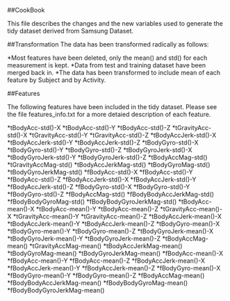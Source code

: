 ##CookBook

This file describes the changes and the new variables used to generate the tidy dataset derived from Samsung Dataset.

##Transformation
The data has been transformed radically as follows:

*Most features have been deleted, only the mean() and std() for each measurement is kept.
*Data from test and training dataset have been merged back in.
*The data has been transformed to include mean of each feature by Subject and by Activity.

##Features

The following features have been included in the tidy dataset.  Please see the file features_info.txt for a more detaied description of each feature.

*tBodyAcc-std()-X
*tBodyAcc-std()-Y
*tBodyAcc-std()-Z
*tGravityAcc-std()-X
*tGravityAcc-std()-Y
*tGravityAcc-std()-Z
*tBodyAccJerk-std()-X
*tBodyAccJerk-std()-Y
*tBodyAccJerk-std()-Z
*tBodyGyro-std()-X
*tBodyGyro-std()-Y
*tBodyGyro-std()-Z
*tBodyGyroJerk-std()-X
*tBodyGyroJerk-std()-Y
*tBodyGyroJerk-std()-Z
*tBodyAccMag-std()
*tGravityAccMag-std()
*tBodyAccJerkMag-std()
*tBodyGyroMag-std()
*tBodyGyroJerkMag-std()
*fBodyAcc-std()-X
*fBodyAcc-std()-Y
*fBodyAcc-std()-Z
*fBodyAccJerk-std()-X
*fBodyAccJerk-std()-Y
*fBodyAccJerk-std()-Z
*fBodyGyro-std()-X
*fBodyGyro-std()-Y
*fBodyGyro-std()-Z
*fBodyAccMag-std()
*fBodyBodyAccJerkMag-std()
*fBodyBodyGyroMag-std()
*fBodyBodyGyroJerkMag-std()
*tBodyAcc-mean()-X
*tBodyAcc-mean()-Y
*tBodyAcc-mean()-Z
*tGravityAcc-mean()-X
*tGravityAcc-mean()-Y
*tGravityAcc-mean()-Z
*tBodyAccJerk-mean()-X
*tBodyAccJerk-mean()-Y
*tBodyAccJerk-mean()-Z
*tBodyGyro-mean()-X
*tBodyGyro-mean()-Y
*tBodyGyro-mean()-Z
*tBodyGyroJerk-mean()-X
*tBodyGyroJerk-mean()-Y
*tBodyGyroJerk-mean()-Z
*tBodyAccMag-mean()
*tGravityAccMag-mean()
*tBodyAccJerkMag-mean()
*tBodyGyroMag-mean()
*tBodyGyroJerkMag-mean()
*fBodyAcc-mean()-X
*fBodyAcc-mean()-Y
*fBodyAcc-mean()-Z
*fBodyAccJerk-mean()-X
*fBodyAccJerk-mean()-Y
*fBodyAccJerk-mean()-Z
*fBodyGyro-mean()-X
*fBodyGyro-mean()-Y
*fBodyGyro-mean()-Z
*fBodyAccMag-mean()
*fBodyBodyAccJerkMag-mean()
*fBodyBodyGyroMag-mean()
*fBodyBodyGyroJerkMag-mean()


